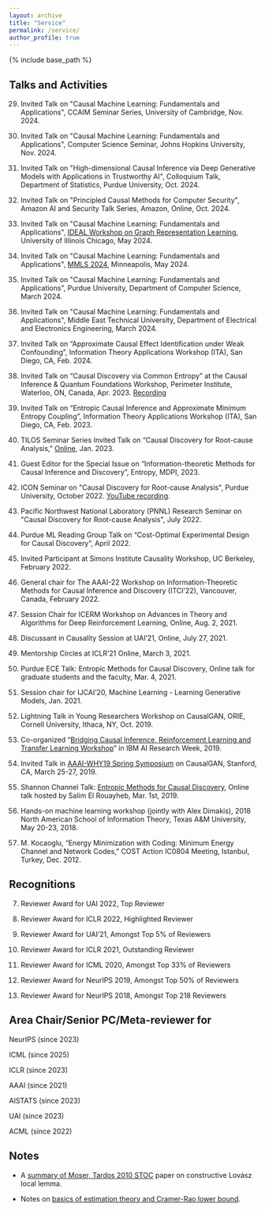 ```yaml
---
layout: archive
title: "Service"
permalink: /service/
author_profile: true
---
```


{% include base_path %}

## Talks and Activities
29. Invited Talk on "Causal Machine Learning: Fundamentals and Applications", CCAIM Seminar Series, University of Cambridge, Nov. 2024.   

28. Invited Talk on "Causal Machine Learning: Fundamentals and Applications", Computer Science Seminar, Johns Hopkins University, Nov. 2024. 

27. Invited Talk on "High-dimensional Causal Inference via Deep Generative Models with Applications in Trustworthy AI", Colloquium Talk, Department of Statistics, Purdue University, Oct. 2024.

26. Invited Talk on "Principled Causal Methods for Computer Security", Amazon AI and Security Talk Series, Amazon, Online, Oct. 2024.

25. Invited Talk on "Causal Machine Learning: Fundamentals and Applications", [IDEAL Workshop on Graph Representation Learning](https://www.ideal-institute.org/2024/01/31/organizers-for-workshop-on-graph-representation-learning/), University of Illinois Chicago, May 2024.

24. Invited Talk on "Causal Machine Learning: Fundamentals and Applications", [MMLS 2024](https://midwest-ml.org/2024/), Minneapolis, May 2024.

23. Invited Talk on "Causal Machine Learning: Fundamentals and Applications", Purdue University, Department of Computer Science, March 2024.

22. Invited Talk on "Causal Machine Learning: Fundamentals and Applications", Middle East Technical University, Department of Electrical and Electronics Engineering, March 2024.

21. Invited Talk on “Approximate Causal Effect Identification under Weak Confounding”, Information Theory Applications Workshop (ITA), San Diego, CA, Feb. 2024.

20. Invited Talk on “Causal Discovery via Common Entropy” at the Causal Inference & Quantum Foundations Workshop, Perimeter Institute, Waterloo, ON, Canada, Apr. 2023. [Recording](https://pirsa.org/23040113)

19. Invited Talk on “Entropic Causal Inference and Approximate Minimum Entropy Coupling”, Information Theory Applications Workshop (ITA), San Diego, CA, Feb. 2023.

18. TILOS Seminar Series Invited Talk on “Causal Discovery for Root-cause Analysis,” [Online](https://www.youtube.com/watch?v=s1LMszpjew8), Jan. 2023.

17. Guest Editor for the Special Issue on “Information-theoretic Methods for Causal Inference and Discovery”, Entropy,
MDPI, 2023.

16. ICON Seminar on "Causal Discovery for Root-cause Analysis", Purdue University, October 2022. [YouTube recording](https://youtu.be/c15mQnVpork?t=682).

15. Pacific Northwest National Laboratory (PNNL) Research Seminar on "Causal Discovery for Root-cause Analysis", July 2022.

14. Purdue ML Reading Group Talk on “Cost-Optimal Experimental Design for Causal Discovery”, April 2022. 
 
13. Invited Participant at Simons Institute Causality Workshop, UC Berkeley, February 2022.

12. General chair for The AAAI-22 Workshop on Information-Theoretic Methods for Causal Inference and Discovery (ITCI’22), Vancouver, Canada, February 2022.

11. Session Chair for ICERM Workshop on Advances in Theory and Algorithms for Deep Reinforcement Learning, Online, Aug. 2, 2021.

10. Discussant in Causality Session at UAI’21, Online, July 27, 2021. 
 
9. Mentorship Circles at ICLR’21 Online, March 3, 2021.

8. Purdue ECE Talk: Entropic Methods for Causal Discovery, Online talk for graduate students and the faculty, Mar. 4, 2021.

7. Session chair for IJCAI’20, Machine Learning - Learning Generative Models, Jan. 2021.

6. Lightning Talk in Young Researchers Workshop on CausalGAN, ORIE, Cornell University, Ithaca, NY, Oct. 2019.

5. Co-organized “[Bridging Causal Inference, Reinforcement Learning and Transfer Learning Workshop](https://crt2019.github.io/)” in IBM AI Research Week, 2019. 

4. Invited Talk in [AAAI-WHY19 Spring Symposium](https://why19.causalai.net/) on CausalGAN, Stanford, CA, March 25-27, 2019.

3. Shannon Channel Talk: [Entropic Methods for Causal Discovery](https://www.youtube.com/watch?v=Czk3aczfZlk), Online talk hosted by Salim El Rouayheb, Mar. 1st, 2019. 

2. Hands-on machine learning workshop (jointly with Alex Dimakis), 2018 North American School of Information Theory, Texas A&M University, May 20-23, 2018.

1. M. Kocaoglu, “Energy Minimization with Coding: Minimum Energy Channel and Network Codes,” COST Action IC0804 Meeting, Istanbul, Turkey, Dec. 2012.

## Recognitions

7. Reviewer Award for UAI 2022, Top Reviewer

6. Reviewer Award for ICLR 2022, Highlighted Reviewer

5. Reviewer Award for UAI’21, Amongst Top 5% of Reviewers

4. Reviewer Award for ICLR 2021, Outstanding Reviewer

3. Reviewer Award for ICML 2020, Amongst Top 33% of Reviewers

2. Reviewer Award for NeurIPS 2019, Amongst Top 50% of Reviewers

1. Reviewer Award for NeurIPS 2018, Amongst Top 218 Reviewers

## Area Chair/Senior PC/Meta-reviewer for
NeurIPS (since 2023) 

ICML (since 2025) 

ICLR (since 2023)

AAAI (since 2021)

AISTATS (since 2023)

UAI (since 2023)

ACML (since 2022)

## Notes
- A [summary of Moser, Tardos 2010 STOC](https://docs.google.com/a/utexas.edu/viewer?a=v&pid=sites&srcid=dXRleGFzLmVkdXxta29jYW9nbHV8Z3g6NzRiMDgzY2U3YmM5ZTIxOQ) paper on constructive Lovász local lemma.

- Notes on [basics of estimation theory and Cramer-Rao lower bound](https://docs.google.com/a/utexas.edu/viewer?a=v&pid=sites&srcid=dXRleGFzLmVkdXxta29jYW9nbHV8Z3g6MzZlMWNlNzQ1NGM1MDBjZA).

